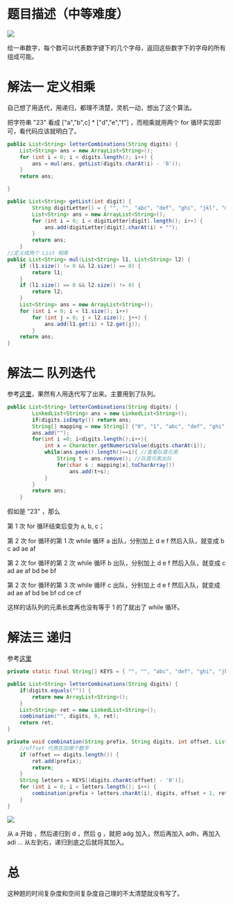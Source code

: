 # 题目描述（中等难度）

![](https://windliang.oss-cn-beijing.aliyuncs.com/17.jpg)

给一串数字，每个数可以代表数字键下的几个字母，返回这些数字下的字母的所有组成可能。

# 解法一  定义相乘

自己想了用迭代，用递归，都理不清楚，灵机一动，想出了这个算法。

把字符串 "23" 看成 ["a","b",c] * ["d","e","f"] ，而相乘就用两个 for 循环实现即可，看代码应该就明白了。

```java
public List<String> letterCombinations(String digits) {
    List<String> ans = new ArrayList<String>();
    for (int i = 0; i < digits.length(); i++) {
        ans = mul(ans, getList(digits.charAt(i) - '0'));
    }
    return ans;

}

public List<String> getList(int digit) {
		String digitLetter[] = { "", "", "abc", "def", "ghi", "jkl", "mno", "pqrs", "tuv", "wxyz" };
		List<String> ans = new ArrayList<String>();
		for (int i = 0; i < digitLetter[digit].length(); i++) {
			ans.add(digitLetter[digit].charAt(i) + "");
		}
  		return ans;
	}
//定义成两个 List 相乘
public List<String> mul(List<String> l1, List<String> l2) {
    if (l1.size() != 0 && l2.size() == 0) {
        return l1;
    }
    if (l1.size() == 0 && l2.size() != 0) {
        return l2;
    }
    List<String> ans = new ArrayList<String>();
    for (int i = 0; i < l1.size(); i++)
        for (int j = 0; j < l2.size(); j++) {
            ans.add(l1.get(i) + l2.get(j));
        }
    return ans;
}
```



# 解法二 队列迭代

参考[这里](https://leetcode.com/problems/letter-combinations-of-a-phone-number/discuss/8064/My-java-solution-with-FIFO-queue)，果然有人用迭代写了出来。主要用到了队列。

```java
public List<String> letterCombinations(String digits) {
		LinkedList<String> ans = new LinkedList<String>();
		if(digits.isEmpty()) return ans;
		String[] mapping = new String[] {"0", "1", "abc", "def", "ghi", "jkl", "mno", "pqrs", "tuv", "wxyz"};
		ans.add("");
		for(int i =0; i<digits.length();i++){
			int x = Character.getNumericValue(digits.charAt(i));
			while(ans.peek().length()==i){ //查看队首元素
				String t = ans.remove(); //队首元素出队
				for(char s : mapping[x].toCharArray())
					ans.add(t+s);
			}
		}
		return ans;
	}
```

假如是 "23" ，那么

第 1 次 for 循环结束后变为 a, b, c；

第 2 次 for 循环的第 1 次 while 循环 a 出队，分别加上 d e f 然后入队，就变成 b c ad ae af

第 2 次 for 循环的第 2 次 while 循环 b 出队，分别加上 d e f 然后入队，就变成 c ad ae af bd be bf

第 2 次 for 循环的第 3 次 while 循环 c 出队，分别加上 d e f 然后入队，就变成 ad ae af bd be bf cd ce cf

这样的话队列的元素长度再也没有等于 1 的了就出了 while 循环。

# 解法三 递归

参考[这里](https://leetcode.com/problems/letter-combinations-of-a-phone-number/discuss/8097/My-iterative-sollution-very-simple-under-15-lines)

```java
private static final String[] KEYS = { "", "", "abc", "def", "ghi", "jkl", "mno", "pqrs", "tuv", "wxyz" };

public List<String> letterCombinations(String digits) {
    if(digits.equals("")) {
        return new ArrayList<String>();
    }
    List<String> ret = new LinkedList<String>();
    combination("", digits, 0, ret);
    return ret;
}

private void combination(String prefix, String digits, int offset, List<String> ret) {
    //offset 代表在加哪个数字
    if (offset == digits.length()) {
        ret.add(prefix);
        return;
    }
    String letters = KEYS[(digits.charAt(offset) - '0')];
    for (int i = 0; i < letters.length(); i++) {
        combination(prefix + letters.charAt(i), digits, offset + 1, ret);
    }
}

```

![](https://windliang.oss-cn-beijing.aliyuncs.com/17_2.jpg)

从 a 开始 ，然后递归到 d ，然后 g ，就把 adg 加入，然后再加入 adh，再加入 adi ... 从左到右，递归到底之后就将其加入。

# 总

这种题的时间复杂度和空间复杂度自己理的不太清楚就没有写了。